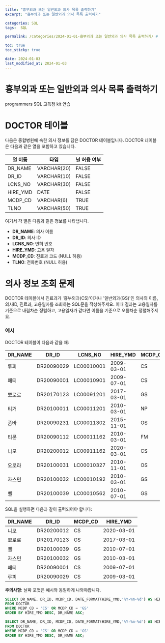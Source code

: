 ```yaml
---
title: "흉부외과 또는 일반외과 의사 목록 출력하기"
excerpt: "흉부외과 또는 일반외과 의사 목록 출력하기"

categories: SQL
tags:  SQL

permalink: /categories/2024-01-01-흉부외과 또는 일반외과 의사 목록 출력하기/ # url

toc: true
toc_sticky: true

date: 2024-01-03
last_modified_at: 2024-01-03
---
```


# 흉부외과 또는 일반외과 의사 목록 출력하기
programmers SQL 고득점 kit 연습

# DOCTOR 테이블

다음은 종합병원에 속한 의사 정보를 담은 DOCTOR 테이블입니다.
DOCTOR 테이블은 다음과 같은 열을 포함하고 있습니다.

| 열 이름      | 타입          | 널 허용 여부 |
|--------------|--------------|--------------|
| DR_NAME      | VARCHAR(20)  | FALSE        |
| DR_ID        | VARCHAR(10)  | FALSE        |
| LCNS_NO      | VARCHAR(30)  | FALSE        |
| HIRE_YMD     | DATE         | FALSE        |
| MCDP_CD      | VARCHAR(6)   | TRUE         |
| TLNO         | VARCHAR(50)  | TRUE         |

여기서 각 열은 다음과 같은 정보를 나타냅니다.

- **DR_NAME**: 의사 이름
- **DR_ID**: 의사 ID
- **LCNS_NO**: 면허 번호
- **HIRE_YMD**: 고용 일자
- **MCDP_CD**: 진료과 코드 (NULL 허용)
- **TLNO**: 전화번호 (NULL 허용)

# 의사 정보 조회 문제

DOCTOR 테이블에서 진료과가 '흉부외과(CS)'이거나 '일반외과(GS)'인 의사의 이름, 의사ID, 진료과, 고용일자를 조회하는 SQL문을 작성해주세요. 이때 결과는 고용일자를 기준으로 내림차순 정렬하고, 고용일자가 같다면 이름을 기준으로 오름차순 정렬해주세요.

### 예시

DOCTOR 테이블이 다음과 같을 때:

| DR_NAME | DR_ID        | LCNS_NO     | HIRE_YMD   | MCDP_CD | TLNO          |
|---------|--------------|-------------|------------|---------|---------------|
| 루피    | DR20090029   | LC00010001  | 2009-03-01 | CS      | 01085482011    |
| 패티    | DR20090001   | LC00010901  | 2009-07-01 | CS      | 01085220122    |
| 뽀로로  | DR20170123   | LC00091201  | 2017-03-01 | GS      | 01034969210    |
| 티거    | DR20100011   | LC00011201  | 2010-03-01 | NP      | 01034229818    |
| 품바    | DR20090231   | LC00011302  | 2015-11-01 | OS      | 01049840278    |
| 티몬    | DR20090112   | LC00011162  | 2010-03-01 | FM      | 01094622190    |
| 니모    | DR20200012   | LC00911162  | 2020-03-01 | CS      | 01089483921    |
| 오로라  | DR20100031   | LC00010327  | 2010-11-01 | OS      | 01098428957    |
| 자스민  | DR20100032   | LC00010192  | 2010-03-01 | GS      | 01023981922    |
| 벨      | DR20100039   | LC00010562  | 2010-07-01 | GS      | 01058390758    |

SQL을 실행하면 다음과 같이 출력되어야 합니다:

| DR_NAME | DR_ID        | MCDP_CD | HIRE_YMD   |
|---------|--------------|---------|------------|
| 니모    | DR20200012   | CS      | 2020-03-01 |
| 뽀로로  | DR20170123   | GS      | 2017-03-01 |
| 벨      | DR20100039   | GS      | 2010-07-01 |
| 자스민  | DR20100032   | GS      | 2010-03-01 |
| 패티    | DR20090001   | CS      | 2009-07-01 |
| 루피    | DR20090029   | CS      | 2009-03-01 |

**주의사항:** 날짜 포맷은 예시와 동일하게 나와야합니다.

```sql
SELECT DR_NAME, DR_ID, MCDP_CD, DATE_FORMAT(HIRE_YMD,'%Y-%m-%d') AS HIRE_YMD
FROM DOCTOR
WHERE MCDP_CD = 'CS' OR MCDP_CD = 'GS'
ORDER BY HIRE_YMD DESC, DR_NAME ASC;
```

```sql
SELECT DR_NAME, DR_ID, MCDP_CD, DATE_FORMAT(HIRE_YMD,'%Y-%m-%d') AS HIRE_YMD
FROM DOCTOR
WHERE MCDP_CD = 'CS' OR MCDP_CD = 'GS'
ORDER BY HIRE_YMD DESC, DR_NAME ASC;
```

